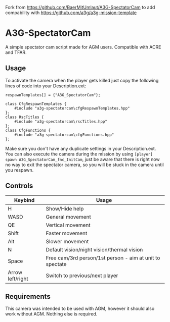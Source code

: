 Fork from https://github.com/BaerMitUmlaut/A3G-SpectatorCam to add compability with https://github.com/a3g/a3g-mission-template

# A3G-SpectatorCam
A simple spectator cam script made for AGM users. Compatible with ACRE and TFAR.

## Usage
To activate the camera when the player gets killed just copy the following lines of code into your Description.ext:
```
respawnTemplates[] = {"A3G_SpectatorCam"};

class CfgRespawnTemplates {
	#include "a3g-spectatorcam\cfgRespawnTemplates.hpp"
};
class RscTitles {
	#include "a3g-spectatorcam\rscTitles.hpp"
};
class CfgFunctions {
	#include "a3g-spectatorcam\cfgFunctions.hpp"
};
```
Make sure you don't have any duplicate settings in your Description.ext.  
You can also execute the camera during the mission by using `[player] spawn A3G_SpectatorCam_fnc_InitCam`, just be aware that there is right now no way to exit the spectator camera, so you will be stuck in the camera until you respawn.

## Controls
Keybind | Usage
------- | -----
H | Show/Hide help
WASD | General movement
QE | Vertical movement
Shift | Faster movement
Alt | Slower movement
N | Default vision/night vision/thermal vision
Space | Free cam/3rd person/1st person - aim at unit to spectate
Arrow left/right | Switch to previous/next player

## Requirements
This camera was intended to be used with AGM, however it should also work without AGM. Nothing else is required.